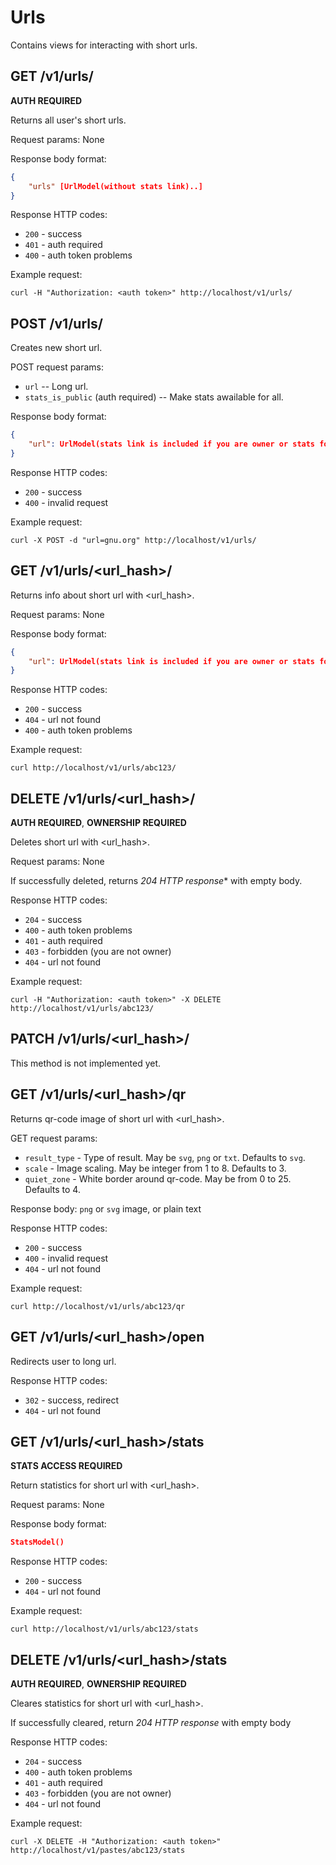 # Urls
Contains views for interacting with short urls.

## GET /v1/urls/
**AUTH REQUIRED**

Returns all user's short urls.

Request params: None

Response body format:
```json
{
    "urls" [UrlModel(without stats link)..]
}
```

Response HTTP codes:

- `200` - success
- `401` - auth required
- `400` - auth token problems

Example request:
```
curl -H "Authorization: <auth token>" http://localhost/v1/urls/
```

## POST /v1/urls/
Creates new short url.

POST request params:
- `url` <string> -- Long url.
- `stats_is_public` <boolean> (auth required) -- Make stats awailable for all.

Response body format:
```json
{
    "url": UrlModel(stats link is included if you are owner or stats for this url is public)
}
```

Response HTTP codes:
- `200` - success
- `400` - invalid request

Example request:
```
curl -X POST -d "url=gnu.org" http://localhost/v1/urls/
```

## GET /v1/urls/<url_hash>/
Returns info about short url with <url_hash>.

Request params: None

Response body format:
```json
{
    "url": UrlModel(stats link is included if you are owner or stats for this url is public)
}
```

Response HTTP codes:
- `200` - success
- `404` - url not found
- `400` - auth token problems

Example request:
```
curl http://localhost/v1/urls/abc123/
```

## DELETE /v1/urls/<url_hash>/
**AUTH REQUIRED**, **OWNERSHIP REQUIRED**

Deletes short url with <url_hash>.

Request params: None

If successfully deleted, returns *204 HTTP response** with empty body.

Response HTTP codes:
- `204` - success
- `400` - auth token problems
- `401` - auth required
- `403` - forbidden (you are not owner)
- `404` - url not found

Example request:
```
curl -H "Authorization: <auth token>" -X DELETE http://localhost/v1/urls/abc123/
```

## PATCH /v1/urls/<url_hash>/
This method is not implemented yet.

## GET /v1/urls/<url_hash>/qr
Returns qr-code image of short url with <url_hash>.

GET request params:
 - `result_type` <string> - Type of result. May be `svg`, `png` or `txt`. Defaults to `svg`.
 - `scale` <int> - Image scaling. May be integer from 1 to 8. Defaults to 3.
 - `quiet_zone` <int> - White border around qr-code. May be from 0 to 25. Defaults to 4.

Response body: `png` or `svg` image, or plain text

Response HTTP codes:
- `200` - success
- `400` - invalid request
- `404` - url not found

Example request:
```
curl http://localhost/v1/urls/abc123/qr
```

## GET /v1/urls/<url_hash>/open
Redirects user to long url.

Response HTTP codes:
- `302` - success, redirect
- `404` - url not found

## GET /v1/urls/<url_hash>/stats
**STATS ACCESS REQUIRED**

Return statistics for short url with <url_hash>.

Request params: None

Response body format:
```json
StatsModel()
```

Response HTTP codes:
- `200` - success
- `404` - url not found

Example request:
```
curl http://localhost/v1/urls/abc123/stats
```

## DELETE /v1/urls/<url_hash>/stats
**AUTH REQUIRED**, **OWNERSHIP REQUIRED**

Cleares statistics for short url with <url_hash>.

If successfully cleared, return *204 HTTP response* with empty body

Response HTTP codes:
- `204` - success
- `400` - auth token problems
- `401` - auth required
- `403` - forbidden (you are not owner)
- `404` - url not found

Example request:
```
curl -X DELETE -H "Authorization: <auth token>" http://localhost/v1/pastes/abc123/stats
```
